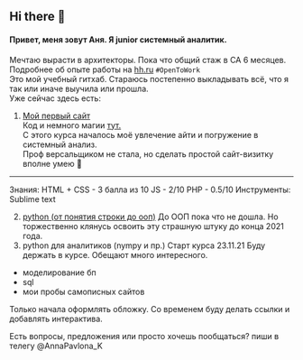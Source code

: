## Hi there 👋

#### Привет, меня зовут Аня. Я junior системный аналитик.     
Мечтаю вырасти в архитекторы. Пока что общий стаж в СА 6 месяцев. Подробнее об опыте работы на [hh.ru](https://hh.ru/resume/8c0f50a2ff095befa60039ed1f46346c6b4954) `#OpenToWork`                        
Это мой учебный гитхаб. Cтараюсь постепенно выкладывать всё, что я так или иначе выучила или прошла.               
Уже сейчас здесь есть:            
                   
1) [Мой первый сайт](http://b9164023.beget.tech)            
  Код и немного магии [тут.](https://github.com/kornilovaap/my_first_site)      
  С этого курса началось моё увлечение айти и погружение в системный анализ.            
  Проф версальщиком не стала, но сделать простой сайт-визитку вполне умею :muscle:    
  ----------
  Знания: HTML + CSS - 3 балла из 10
          JS - 2/10
          PHP - 0.5/10
  Инструменты: Sublime text          
                            
2) [python (от понятия строки до ооп)](https://github.com/kornilovaap/Python_GeekBrains.ru)
   До ООП пока что не дошла. Но торжественно клянусь освоить эту страшную штуку до конца 2021 года.
3) python для аналитиков (nympy и пр.)
  Старт курса 23.11.21 Буду держать в курсе. Обещают много интересного.
- моделирование бп
- sql
- мои пробы самописных сайтов
          
Только начала оформлять обложку. Со временем буду делать ссылки и добавлять интерактива. 
  
Есть вопросы, предложения или просто хочешь пообщаться? пиши в телегу @AnnaPavlona_K

